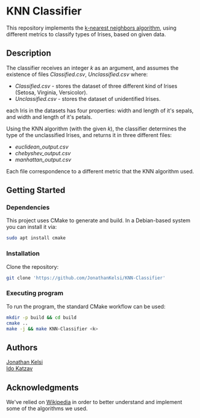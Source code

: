 # KNN Classifier

This repository implements the  [k-nearest neighbors algorithm](https://en.wikipedia.org/wiki/K-nearest_neighbors_algorithm), 
using different metrics to classify types of Irises, based on given data. 

## Description
The classifier receives an integer *k* as an argument, and assumes the existence of
files *Classified.csv*, *Unclassified.csv* where:

* *Classified.csv* - stores the dataset of three different
kind of Irises (Setosa, Virginia, Versicolor).
* *Unclassified.csv* - stores the dataset of unidentified Irises.

each Iris in the datasets has four properties: width and length of it's sepals,
and width and length of it's petals.
</br>

Using the KNN algorithm (with the given *k*), the classifier determines
the type of the unclassified Irises, and returns it in three different files: 

* *euclidean_output.csv* 
* *chebyshev_output.csv* 
* *manhattan_output.csv*

Each file correspondence to a different metric that the KNN algorithm used.

## Getting Started

### Dependencies

This project uses CMake to generate and build. In a Debian-based system you can install it via:
```bash
sudo apt install cmake
```

### Installation

Clone the repository:
```bash
git clone 'https://github.com/JonathanKelsi/KNN-Classifier'
```

### Executing program

To run the program, the standard CMake workflow can be used:
```bash
mkdir -p build && cd build
cmake ..
make -j && make KNN-Classifier <k>
```

## Authors
[Jonathan Kelsi](https://github.com/JonathanKelsi)  
[Ido Katzav](https://github.com/idokatzav)

## Acknowledgments

We've relied on [Wikipedia](https://www.wikipedia.org/) in order to better 
understand and implement some of the algorithms we used.